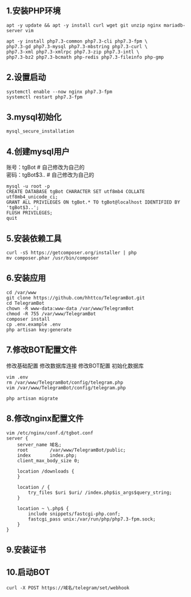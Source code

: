 ## 1.安装PHP环境
```
apt -y update && apt -y install curl wget git unzip nginx mariadb-server vim
```

```
apt -y install php7.3-common php7.3-cli php7.3-fpm \
php7.3-gd php7.3-mysql php7.3-mbstring php7.3-curl \
php7.3-xml php7.3-xmlrpc php7.3-zip php7.3-intl \
php7.3-bz2 php7.3-bcmath php-redis php7.3-fileinfo php-gmp
```

## 2.设置启动
```
systemctl enable --now nginx php7.3-fpm
systemctl restart php7.3-fpm
```

## 3.mysql初始化
```
mysql_secure_installation
```

## 4.创建mysql用户
账号：tgBot     # 自己修改为自己的  
密码：tgBot$3.. # 自己修改为自己的
```
mysql -u root -p
CREATE DATABASE tgBot CHARACTER SET utf8mb4 COLLATE utf8mb4_unicode_ci;
GRANT ALL PRIVILEGES ON tgBot.* TO tgBot@localhost IDENTIFIED BY 'tgBot$3..';
FLUSH PRIVILEGES;
quit
```

## 5.安装依赖工具
```
curl -sS https://getcomposer.org/installer | php
mv composer.phar /usr/bin/composer
```

## 6.安装应用
```
cd /var/www
git clone https://github.com/hhttco/TelegramBot.git
cd TelegramBot
chown -R www-data:www-data /var/www/TelegramBot
chmod -R 755 /var/www/TelegramBot
composer install
cp .env.example .env
php artisan key:generate
```

## 7.修改BOT配置文件
修改基础配置
修改数据库连接
修改BOT配置
初始化数据库
```
vim .env
rm /var/www/TelegramBot/config/telegram.php
vim /var/www/TelegramBot/config/telegram.php

php artisan migrate
```

## 8.修改nginx配置文件
```
vim /etc/nginx/conf.d/tgbot.conf
server {
    server_name 域名;
    root        /var/www/TelegramBot/public;
    index       index.php;
    client_max_body_size 0;

    location /downloads {
    }

    location / {
        try_files $uri $uri/ /index.php$is_args$query_string;
    }

    location ~ \.php$ {
        include snippets/fastcgi-php.conf;
        fastcgi_pass unix:/var/run/php/php7.3-fpm.sock;
    }
}
```

## 9.安装证书

## 10.启动BOT
```
curl -X POST https://域名/telegram/set/webhook
```
